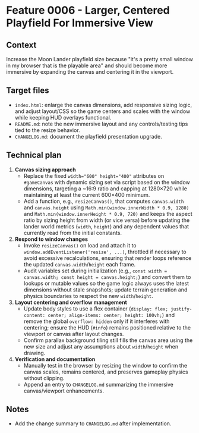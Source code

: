 # Feature 0006 - Larger, Centered Playfield For Immersive View

## Context
Increase the Moon Lander playfield size because "it's a pretty small window in my browser that is the playable area" and should become more immersive by expanding the canvas and centering it in the viewport.

## Target files
- `index.html`: enlarge the canvas dimensions, add responsive sizing logic, and adjust layout/CSS so the game centers and scales with the window while keeping HUD overlays functional.
- `README.md`: note the new immersive layout and any controls/testing tips tied to the resize behavior.
- `CHANGELOG.md`: document the playfield presentation upgrade.

## Technical plan
1. **Canvas sizing approach**
   - Replace the fixed `width="600" height="400"` attributes on `#gameCanvas` with dynamic sizing set via script based on the window dimensions, targeting a ~16:9 ratio and capping at 1280×720 while maintaining at least the current 600×400 minimum.
   - Add a function, e.g., `resizeCanvas()`, that computes `canvas.width` and `canvas.height` using `Math.min(window.innerWidth * 0.9, 1280)` and `Math.min(window.innerHeight * 0.9, 720)` and keeps the aspect ratio by sizing height from width (or vice versa) before updating the lander world metrics (`width`, `height`) and any dependent values that currently read from the initial constants.
2. **Respond to window changes**
   - Invoke `resizeCanvas()` on load and attach it to `window.addEventListener('resize', ...)`, throttled if necessary to avoid excessive recalculations, ensuring that render loops reference the updated `canvas.width`/`height` each frame.
   - Audit variables set during initialization (e.g., `const width = canvas.width; const height = canvas.height;`) and convert them to lookups or mutable values so the game logic always uses the latest dimensions without stale snapshots; update terrain generation and physics boundaries to respect the new `width`/`height`.
3. **Layout centering and overflow management**
   - Update body styles to use a flex container (`display: flex; justify-content: center; align-items: center; height: 100vh;`) and remove the global `overflow: hidden` only if it interferes with centering; ensure the HUD (`#info`) remains positioned relative to the viewport or canvas after layout changes.
   - Confirm parallax background tiling still fills the canvas area using the new size and adjust any assumptions about `width`/`height` when drawing.
4. **Verification and documentation**
   - Manually test in the browser by resizing the window to confirm the canvas scales, remains centered, and preserves gameplay physics without clipping.
   - Append an entry to `CHANGELOG.md` summarizing the immersive canvas/viewport enhancements.

## Notes
- Add the change summary to `CHANGELOG.md` after implementation.
